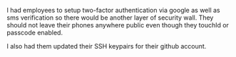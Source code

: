 I had employees to setup two-factor authentication via google as well as sms verification so there would be another layer of security wall. They should not leave their phones anywhere public even though they touchId or passcode enabled.

I also had them updated their SSH keypairs for their github account.
